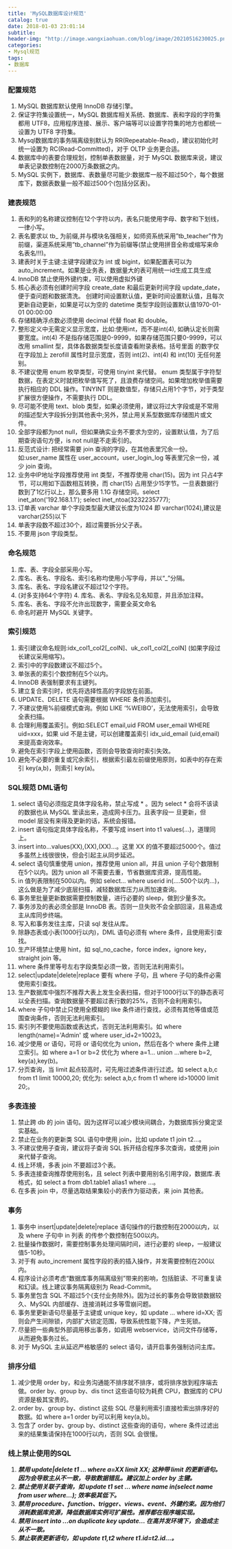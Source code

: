 ```yaml
---
title: 'MySQL数据库设计规范'
catalog: true
date: 2018-01-03 23:01:14
subtitle:
header-img: "http://image.wangxiaohuan.com/blog/image/20210516230025.png"
categories:
- Mysql规范
tags:
- 数据库
---
```




### 配置规范

1. MySQL 数据库默认使用 InnoDB 存储引擎。
2. 保证字符集设置统一，MySQL 数据库相关系统、数据库、表和字段的字符集都用 UTF8，应用程序连接、展示、客户端等可以设置字符集的地方也都统一设置为 UTF8 字符集。
3. Mysql数据库的事务隔离级别默认为 RR(Repeatable-Read)，建议初始化时统一设置为 RC(Read-Committed)，对于 OLTP 业务更合适。
4. 数据库中的表要合理规划，控制单表数据量，对于 MySQL 数据库来说，建议单表记录数控制在2000万条数据之内。
5. MySQL 实例下，数据库、表数量尽可能少:数据库一般不超过50个，每个数据库下，数据表数量一般不超过500个(包括分区表)。

### 建表规范

1. 表和列的名称建议控制在12个字符以内，表名只能使用字母、数字和下划线，一律小写。
2. 表名要求以 tb_ 为前缀,并与模块名强相关，如师资系统采用”tb_teacher”作为前缀，渠道系统采用”tb_channel”作为前缀等(禁止使用拼音全称或缩写来命名表名!!!)。
3. 建表时关于主键:主键字段建议为 int 或 bigint，如果配置表可以为auto_increment。如果是业务表，数据量大的表可用统一id生成工具生成
4. InnoDB 禁止使用外键约束，可以使用虚拟外键
5. 核心表必须有创建时间字段 create_date 和最后更新时间字段 update_date，便于查问题和数据清洗。
   创建时间设置默认值，更新时间设置默认值，且每次更新自动更新，如果是可以为空的 datetime 类型字段则设置默认值1970-01-01 00:00:00
6. 存储精确浮点数必须使用 decimal 代替 float 和 double。
7. 整形定义中无需定义显示宽度，比如:使用int，而不是int(4), 如确认定长则需要宽度。int(4) 不是指存储范围是0-9999，如果存储范围只要0-9999，可以改用 smallint 型，具体各数据类型长度请查看附录表格。括号里面
   的数字仅在字段加上 zerofill 属性时显示宽度，否则 int(2)、int(4) 和 int(10) 无任何差别。
8. 不建议使用 enum 枚举类型，可使用 tinyint 来代替。 enum 类型属于字符型数据，在表定义时就把枚举值写死了，且浪费存储空间。如果增加枚举值需要执行相应的 DDL 操作。TINYINT 则是数值型，存储只占用1个字节，对于类型扩展很方便操作，不需要执行 DDL。
9. 尽可能不使用 text、blob 类型，如果必须使用，建议将过大字段或是不常用的描述型大字段拆分到其他表中;另外，禁止用关系型数据库存储图片或文件。
10. 全部字段都为not null，但如果确实业务不要求为空的，设置默认值，为了后期查询语句方便，is not null是不走索引的。
11. 反范式设计: 把经常需要 join 查询的字段，在其他表里冗余一份。如:user_name 属性在 user_account，user_login_log 等表里冗余一份，减少 join 查询。
12. 业务中IP地址字段推荐使用 int 类型，不推荐使用 char(15)。因为 int 只占4字节，可以用如下函数相互转换，而 char(15) 占用至少15字节。一旦表数据行数到了1亿行以上，那么要多用 1.1G 存储空间。select inet_aton('192.168.1.1'); select inet_ntoa(3232235777);
13. 订单表 varchar 单个字段类型最大建议长度为1024 即 varchar(1024),建议是 varchar(255)以下
14. 单表字段数不超过30个，超过需要拆分父子表。
15. 不要用 json 字段类型。

### 命名规范

1. 库、表、字段全部采用小写。
2. 库名、表名、字段名、索引名称均使用小写字母，并以“_”分隔。
3. 库名、表名、字段名建议不超过12个字符。
4. (对多支持64个字符) 4. 库名、表名、字段名见名知意，并且添加注释。
5. 库名、表名、字段不允许出现数字，需要全英文命名
6. 命名时避开 MySQL 关键字。

### 索引规范

1. 索引建议命名规则:idx_col1_col2[_colN]、uk_col1_col2[_colN] (如果字段过长建议采用缩写)。
2. 索引中的字段数建议不超过5个。
3. 单张表的索引个数控制在5个以内。
4. InnoDB 表强制要求有主键列。
5. 建立复合索引时，优先将选择性高的字段放在前面。
6. UPDATE、DELETE 语句需要根据 WHERE 条件添加索引。
7. 不建议使用%前缀模式查询。例如 LIKE ‘%WEIBO’，无法使用索引，会导致全表扫描。
8. 合理利用覆盖索引。例如:SELECT email,uid FROM user_email WHERE uid=xxx，如果 uid 不是主键，可以创建覆盖索引 idx_uid_email (uid,email) 来提高查询效率。
9. 避免在索引字段上使用函数，否则会导致查询时索引失效。
10. 避免不必要的重复或冗余索引，根据索引最左前缀使用原则，如表中的存在索引 key(a,b)，则索引 key(a)。

### SQL规范 DML语句

1. select 语句必须指定具体字段名称，禁止写成 * 。因为 select * 会将不该读的数据也从 MySQL 里读出来，造成网卡压力。且表字段一 旦更新，但 model 层没有来得及更新的话，系统会报错。
2. insert 语句指定具体字段名称，不要写成 insert into t1 values(...)，道理同上。
3. insert into...values(XX),(XX),(XX)...。这里 XX 的值不要超过5000个。值过多虽然上线很很快，但会引起主从同步延迟。
4. select 语句慎重使用 union，推荐使用 union all，并且 union 子句个数限制在5个以内。因为 union all 不需要去重，节省数据库资源，提高性能。
5. in 值列表限制在500以内。例如 select... where userid in(....500个以内...)，这么做是为了减少底层扫描，减轻数据库压力从而加速查询。
6. 事务里批量更新数据需要控制数量，进行必要的 sleep，做到少量多次。
7. 事务涉及的表必须全部是 InnoDB 表。否则一旦失败不会全部回滚，且易造成主从库同步终端。
8. 写入和事务发往主库，只读 sql 发往从库。
9. 除静态表或小表(1000行以内)，DML 语句必须有 where 条件，且使用索引查找。
10. 生产环境禁止使用 hint，如 sql_no_cache，force index，ignore key，straight join 等。
11. where 条件里等号左右字段类型必须一致，否则无法利用索引。
12. select|update|delete|replace 要有 where 子句，且 where 子句的条件必需使用索引查找。
13. 生产数据库中强烈不推荐大表上发生全表扫描，但对于1000行以下的静态表可以全表扫描。查询数据量不要超过表行数的25%，否则不会利用索引。
14. where 子句中禁止只使用全模糊的 like 条件进行查找，必须有其他等值或范围查询条件，否则无法利用索引。
15. 索引列不要使用函数或表达式，否则无法利用索引。如 where length(name)='Admin' 或 where user_id+2=10023。
16. 减少使用 or 语句，可将 or 语句优化为 union，然后在各个 where 条件上建立索引。如 where a=1 or b=2 优化为 where a=1... union ...where b=2, key(a),key(b)。
17. 分页查询，当 limit 起点较高时，可先用过滤条件进行过滤。如 select a,b,c from t1 limit 10000,20; 优化为: select a,b,c from t1 where id>10000 limit 20;。

### 多表连接

1. 禁止跨 db 的 join 语句。因为这样可以减少模块间耦合，为数据库拆分奠定坚实基础。
2. 禁止在业务的更新类 SQL 语句中使用 join，比如 update t1 join t2...。
3. 不建议使用子查询，建议将子查询 SQL 拆开结合程序多次查询，或使用 join 来代替子查询。
4. 线上环境，多表 join 不要超过3个表。
5. 多表连接查询推荐使用别名，且 select 列表中要用别名引用字段，数据库.表格式，如 select a from db1.table1 alias1 where ...。
6. 在多表 join 中，尽量选取结果集较小的表作为驱动表，来 join 其他表。

### 事务

1. 事务中 insert|update|delete|replace 语句操作的行数控制在2000以内，以及 where 子句中 in 列表 的传参个数控制在500以内。
2. 批量操作数据时，需要控制事务处理间隔时间，进行必要的 sleep，一般建议值5-10秒。
3. 对于有 auto_increment 属性字段的表的插入操作，并发需要控制在200以内。
4. 程序设计必须考虑“数据库事务隔离级别”带来的影响，包括脏读、不可重复读和幻读。线上建议事务隔离级别为 Read-Commit。
5. 事务里包含 SQL 不超过5个(支付业务除外)。因为过长的事务会导致锁数据较久、MySQL 内部缓存、连接消耗过多等雪崩问题。
6. 事务里更新语句尽量基于主键或 unique key，如 update ... where id=XX; 否则会产生间隙锁，内部扩大锁定范围，导致系统性能下降，产生死锁。
7. 尽量把一些典型外部调用移出事务，如调用 webservice，访问文件存储等，从而避免事务过长。
8. 对于 MySQL 主从延迟严格敏感的 select 语句，请开启事务强制访问主库。

### 排序分组

1. 减少使用 order by，和业务沟通能不排序就不排序，或将排序放到程序端去做。order by、group by、dis
   tinct 这些语句较为耗费 CPU，数据库的 CPU 资源是极其宝贵的。
2. order by、group by、distinct 这些 SQL 尽量利用索引直接检索出排序好的数据。如 where a=1 order by可以利用 key(a,b)。
3. 包含了 order by、group by、distinct 这些查询的语句，where 条件过滤出来的结果集请保持在1000行以内，否则 SQL 会很慢。

### 线上禁止使用的SQL

1. ***禁用 update|delete t1 ... where a=XX limit XX; 这种带 limit 的更新语句。因为会导致主从不一致，导致数据错乱。建议加上 order by 主键。***
2. ***禁止使用关联子查询，如 update t1 set ... where name in(select name from user where...); 效率极其低下。***
3. ***禁用 procedure、function、trigger、views、event、外键约束。因为他们消耗数据库资源，降低数据库实例可扩展性。推荐都在程序端实现。***
4. ***禁用 insert into ...on duplicate key update... 在高并发环境下，会造成主从不一致。***
5. ***禁止联表更新语句，如 update t1,t2 where t1.id=t2.id...。***